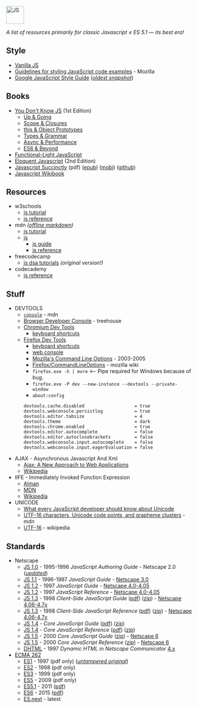 <img alt="JS" src="https://github.com/user-attachments/assets/54328c3b-0d27-4494-a1db-90e9188a6159" width="48px" />

_A list of resources primarily for classic Javascript ≤ ES 5.1 — its best era!_

## Style

* [Vanilla JS](http://vanilla-js.com/)
* [Guidelines for styling JavaScript code examples](https://developer.mozilla.org/en-US/docs/MDN/Writing_guidelines/Writing_style_guide/Code_style_guide/JavaScript) - Mozilla
* [Google JavaScript Style Guide](https://google.github.io/styleguide/jsguide.html) ([_oldest snapshot_](http://web.archive.org/web/20161126025850id_/https://google.github.io/styleguide/jsguide.html))


## Books

* [You Don't Know JS](https://github.com/getify/You-Dont-Know-JS/blob/1st-ed/README.md) (1st Edition)
  - [Up & Going](https://github.com/getify/You-Dont-Know-JS/blob/1st-ed/up%20&%20going/README.md#you-dont-know-js-up--going)
  - [Scope & Closures](https://github.com/getify/You-Dont-Know-JS/blob/1st-ed/scope%20&%20closures/README.md#you-dont-know-js-scope--closures)
  - [this & Object Prototypes](https://github.com/getify/You-Dont-Know-JS/blob/1st-ed/this%20&%20object%20prototypes/README.md#you-dont-know-js-this--object-prototypes)
  - [Types & Grammar](https://github.com/getify/You-Dont-Know-JS/blob/1st-ed/types%20&%20grammar/README.md#you-dont-know-js-types--grammar)
  - [Async & Performance](https://github.com/getify/You-Dont-Know-JS/blob/1st-ed/async%20&%20performance/README.md#you-dont-know-js-async--performance)
  - [ES6 & Beyond](https://github.com/getify/You-Dont-Know-JS/blob/1st-ed/es6%20&%20beyond/README.md#you-dont-know-js-es6--beyond)
* [Functional-Light JavaScript](https://github.com/getify/Functional-Light-JS)
* [Eloquent Javascript](https://eloquentjavascript.net/2nd_edition/) (2nd Edition)
* [Javascript Succinctly](https://s3.amazonaws.com/ebooks.syncfusion.com/downloads/JavaScript_Succinctly/JavaScript_Succinctly.pdf) (pdf) ([epub](https://s3.amazonaws.com/ebooks.syncfusion.com/downloads/JavaScript_Succinctly/JavaScript_Succinctly.epub)) ([mobi](https://s3.amazonaws.com/ebooks.syncfusion.com/downloads/JavaScript_Succinctly/JavaScript_Succinctly.mobi)) ([github](https://github.com/SyncfusionSuccinctlyE-Books/JavaScript-Succinctly))
* [Javascript Wikibook](https://en.wikibooks.org/wiki/JavaScript)


## Resources

* w3schools
  - [js tutorial](https://www.w3schools.com/js/default.asp)
  - [js reference](https://www.w3schools.com/jsref/default.asp)
* mdn _([offline markdown](https://github.com/mdn/content))_
  - [js tutorial](https://developer.mozilla.org/en-US/docs/Learn_web_development/Core/Scripting)
  - [js](https://developer.mozilla.org/en-US/docs/Web/JavaScript)
    - [js guide](https://developer.mozilla.org/en-US/docs/Web/JavaScript/Guide)
    - [js reference](https://developer.mozilla.org/en-US/docs/Web/JavaScript/Reference)
* freecodecamp
  - [js dsa tutorials](https://www.freecodecamp.org/learn/javascript-algorithms-and-data-structures/) _(original version!)_
* codecademy
  - [js reference](https://www.codecademy.com/resources/docs/javascript)


## Stuff

* DEVTOOLS
  - [`console`](https://developer.mozilla.org/en-US/docs/Web/API/console) - mdn
  - [Browser Developer Console](https://blog.teamtreehouse.com/mastering-developer-tools-console) - treehouse
  - [Chromium Dev Tools](https://developer.chrome.com/docs/devtools/)
    - [keyboard shortcuts](https://developer.chrome.com/docs/devtools/shortcuts/)
  - [Firefox Dev Tools](https://firefox-source-docs.mozilla.org/devtools-user/index.html)
    - [keyboard shortcuts](https://firefox-source-docs.mozilla.org/devtools-user/keyboard_shortcuts/index.html)
    - [web console](https://firefox-source-docs.mozilla.org/devtools-user/web_console/index.html)
    - [Mozilla's Command Line Options](https://www-archive.mozilla.org/docs/command-line-args.html) - 2003-2005
    - [Firefox/CommandLineOptions](https://wiki.mozilla.org/Firefox/CommandLineOptions) - mozilla wiki
    - `firefox.exe -h | more` <-- Pipe required for Windows because of bug.
    - `firefox.exe -P dev --new-instance --devtools --private-window`
    - `about:config`
    ```
    devtools.cache.disabled                   = true
    devtools.webconsole.persistlog            = true
    devtools.editor.tabsize                   = 4
    devtools.theme                            = dark
    devtools.chrome.enabled                   = true
    devtools.editor.autocomplete              = false
    devtools.editor.autoclosebrackets         = false
    devtools.webconsole.input.autocomplete    = false
    devtools.webconsole.input.eagerEvaluation = false
    ```
* AJAX - Asynchronous Javascript And Xml
  - [Ajax: A New Approach to Web Applications](http://web.archive.org/web/20170809043416id_/https://immagic.com/eLibrary/ARCHIVES/GENERAL/ADTVPATH/A050218G.pdf)
  - [Wikipedia](https://en.wikipedia.org/wiki/Ajax_(programming))
* IIFE - Immediately Invoked Function Expression
  - [Alman](https://web.archive.org/web/20101118035434id_/http://benalman.com/news/2010/11/immediately-invoked-function-expression/)
  - [MDN](https://developer.mozilla.org/en-US/docs/Glossary/IIFE)
  - [Wikipedia](https://en.wikipedia.org/wiki/Immediately_invoked_function_expression)
* UNICODE
  - [What every JavaScript developer should know about Unicode](https://dmitripavlutin.com/what-every-javascript-developer-should-know-about-unicode/)
  - [UTF-16 characters, Unicode code points, and grapheme clusters](https://developer.mozilla.org/en-US/docs/Web/JavaScript/Reference/Global_Objects/String#utf-16_characters_unicode_code_points_and_grapheme_clusters) - mdn
  - [UTF-16](https://en.wikipedia.org/wiki/UTF-16) - wikipedia


## Standards

* Netscape
  - [JS 1.0](https://web.archive.org/web/19970613234917id_/http://home.netscape.com/eng/mozilla/2.0/handbook/javascript/index.html) - 1995-1996 _JavaScript Authoring Guide_ - Netscape 2.0 ([_updated_](https://minimum-viable-product.github.io/js-1.0-handbook/))
  - [JS 1.1](https://web.archive.org/web/19970614042441id_/http://home.netscape.com/eng/mozilla/3.0/handbook/javascript/index.html) - 1996-1997 _JavaScript Guide_ - [Netscape 3.0](https://web.archive.org/web/20020219135930id_/http://ftp.netscape.com/pub/communicator/english/3.04/windows/windows95_or_nt/navigator_gold/g32d304.exe)
  - [JS 1.2](https://web.archive.org/web/19981206151821id_/http://developer.netscape.com/docs/manuals/communicator/jsguide4/index.htm) - 1997 _JavaScript Guide_ - [Netscape 4.0-4.05](https://web.archive.org/web/20020527043835id_/http://ftp.netscape.com/pub/communicator/english/4.08/windows/windows95_or_nt/navigator_standalone/n32d408.exe)
  - [JS 1.2](https://web.archive.org/web/19990420172150id_/http://developer.netscape.com/docs/manuals/communicator/jsref/index.htm) - 1997 _JavaScript Reference_ - [Netscape 4.0-4.05](https://web.archive.org/web/20020527043835id_/http://ftp.netscape.com/pub/communicator/english/4.08/windows/windows95_or_nt/navigator_standalone/n32d408.exe)
  - [JS 1.3](https://web.archive.org/web/19990427055335id_/http://developer.netscape.com/docs/manuals/js/client/jsguide/index.htm) - 1998 _Client-Side JavaScript Guide_ ([pdf](https://web.archive.org/web/20000818004353id_/http://developer.netscape.com/docs/manuals/js/client/jsguide/ClientGuideJS13.pdf)) ([zip](https://web.archive.org/web/20000818004401id_/http://developer.netscape.com/docs/manuals/js/client/jsguide/ClientGuideJS13.zip)) - [Netscape 4.06-4.7x](https://web.archive.org/web/20020622155649id_/http://ftp.netscape.com:80/pub/communicator/english/4.79/windows/windows95_or_nt/base_install/cb32d479.exe)
  - [JS 1.3](https://web.archive.org/web/19990423121049id_/http://developer.netscape.com/docs/manuals/js/client/jsref/index.htm) - 1998 _Client-Side JavaScript Reference_ ([pdf](https://web.archive.org/web/20000818004411id_/http://developer.netscape.com/docs/manuals/js/client/jsref/ClientReferenceJS13.pdf)) ([zip](https://web.archive.org/web/20000818004419id_/http://developer.netscape.com/docs/manuals/js/client/jsref/ClientReferenceJS13.zip)) - [Netscape 4.06-4.7x](https://web.archive.org/web/20020622155649id_/http://ftp.netscape.com:80/pub/communicator/english/4.79/windows/windows95_or_nt/base_install/cb32d479.exe)
  - [JS 1.4](https://web.archive.org/web/20000301015524id_/http://developer.netscape.com/docs/manuals/js/core/jsguide/index.htm) - _Core JavaScript Guide_ ([pdf](https://web.archive.org/web/20000818004517id_/http://developer.netscape.com/docs/manuals/js/core/jsguide/CoreGuideJS14.pdf)) ([zip](https://web.archive.org/web/20000818004526id_/http://developer.netscape.com/docs/manuals/js/core/jsguide/CoreGuideJS14.zip))
  - [JS 1.4](https://web.archive.org/web/20000301130413id_/http://developer.netscape.com/docs/manuals/js/core/jsref/index.htm) - _Core JavaScript Reference_ ([pdf](https://web.archive.org/web/20000818004546id_/http://developer.netscape.com/docs/manuals/js/core/jsref/CoreReferenceJS14.pdf)) ([zip](https://web.archive.org/web/20000818004552id_/http://developer.netscape.com/docs/manuals/js/core/jsref/CoreReferenceJS14.zip))
  - [JS 1.5](https://web.archive.org/web/20010204031200id_/http://developer.netscape.com/docs/manuals/js/core/jsguide15/contents.html) - 2000 _Core JavaScript Guide_ ([zip](https://web.archive.org/web/20030919183318id_/http://devedge.netscape.com:80/library/manuals/2000/javascript/1.5/guide/CoreGuideJS15.zip)) - [Netscape 6](https://web.archive.org/web/20010702053004id_/http://ftp.netscape.com/pub/netscape6/english/6.01/windows/win32/sea/N6Setup.exe)
  - [JS 1.5](https://web.archive.org/web/20010204033300id_/http://developer.netscape.com/docs/manuals/js/core/jsref15/contents.html) - 2000 _Core JavaScript Reference_ ([zip](https://web.archive.org/web/20030403200417id_/http://developer.netscape.com/docs/manuals/js/core/jsref15/CoreReferenceJS15.zip)) - [Netscape 6](https://web.archive.org/web/20010702053004id_/http://ftp.netscape.com/pub/netscape6/english/6.01/windows/win32/sea/N6Setup.exe)
  - [DHTML](https://web.archive.org/web/19990423033152id_/http://developer.netscape.com/docs/manuals/communicator/dynhtml/index.htm) - 1997 _Dynamic HTML in Netscape Communicator_ [4.x](https://web.archive.org/web/20020622155649id_/http://ftp.netscape.com:80/pub/communicator/english/4.79/windows/windows95_or_nt/base_install/cb32d479.exe)
* [ECMA 262](https://ecma-international.org/publications-and-standards/standards/ecma-262/)
  - [ES1](https://www.ecma-international.org/wp-content/uploads/ECMA-262_1st_edition_june_1997.pdf) - 1997 (pdf only) ([_untampered original_](https://web.archive.org/web/20040716162346id_/http://developer.netscape.com/docs/javascript/e262-pdf.pdf))
  - [ES2](https://ecma-international.org/wp-content/uploads/ECMA-262_2nd_edition_august_1998.pdf) - 1998 (pdf only)
  - [ES3](https://ecma-international.org/wp-content/uploads/ECMA-262_3rd_edition_december_1999.pdf) - 1999 (pdf only)
  - [ES5](https://ecma-international.org/wp-content/uploads/ECMA-262_5th_edition_december_2009.pdf) - 2009 (pdf only)
  - [ES5.1](https://262.ecma-international.org/5.1/index.html) - 2011 ([pdf](https://ecma-international.org/wp-content/uploads/ECMA-262_5.1_edition_june_2011.pdf))
  - [ES6](https://262.ecma-international.org/6.0/index.html) - 2015 ([pdf](https://ecma-international.org/wp-content/uploads/ECMA-262_6th_edition_june_2015.pdf))
  - [ES.next](https://tc39.es/ecma262/multipage/) - latest
